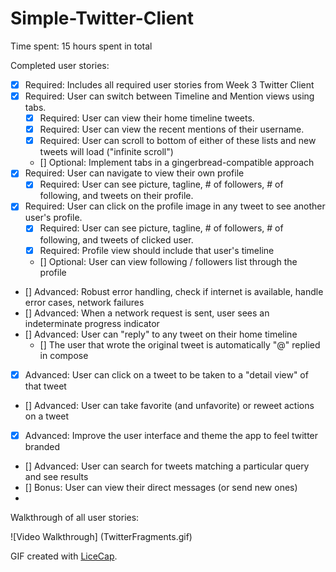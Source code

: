 Simple-Twitter-Client
===============

Time spent: 15 hours spent in total

Completed user stories:

 * [x] Required: Includes all required user stories from Week 3 Twitter Client
 * [x] Required: User can switch between Timeline and Mention views using tabs.
   * [x] Required: User can view their home timeline tweets.
   * [x] Required: User can view the recent mentions of their username.
   * [x] Required: User can scroll to bottom of either of these lists and new tweets will load ("infinite scroll")
   * [] Optional: Implement tabs in a gingerbread-compatible approach
 * [x] Required: User can navigate to view their own profile
   * [x] Required: User can see picture, tagline, # of followers, # of following, and tweets on their profile.
 * [x] Required: User can click on the profile image in any tweet to see another user's profile.
   * [x] Required: User can see picture, tagline, # of followers, # of following, and tweets of clicked user.
   * [x] Required: Profile view should include that user's timeline
   * [] Optional: User can view following / followers list through the profile
 * [] Advanced: Robust error handling, check if internet is available, handle error cases, network failures
 * [] Advanced: When a network request is sent, user sees an indeterminate progress indicator
 * [] Advanced: User can "reply" to any tweet on their home timeline
   * [] The user that wrote the original tweet is automatically "@" replied in compose
 * [x] Advanced: User can click on a tweet to be taken to a "detail view" of that tweet
 * [] Advanced: User can take favorite (and unfavorite) or reweet actions on a tweet
 * [x] Advanced: Improve the user interface and theme the app to feel twitter branded
 * [] Advanced: User can search for tweets matching a particular query and see results
 * [] Bonus: User can view their direct messages (or send new ones)
 * 
Walkthrough of all user stories:

![Video Walkthrough] 
(TwitterFragments.gif)

GIF created with [LiceCap](http://www.cockos.com/licecap/).
